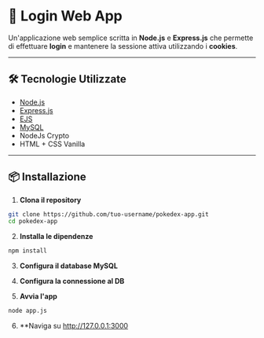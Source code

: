 
# 🧬 Login Web App

Un'applicazione web semplice scritta in **Node.js** e **Express.js** che permette di effettuare **login** e mantenere la sessione attiva utilizzando i **cookies**.

---

## 🛠️ Tecnologie Utilizzate

- [Node.js](https://nodejs.org)
- [Express.js](https://expressjs.com/)
- [EJS](https://ejs.co/)
- [MySQL](https://www.mysql.com/)
- NodeJs Crypto
- HTML + CSS Vanilla

---

## 📦 Installazione

1. **Clona il repository**

```bash
git clone https://github.com/tuo-username/pokedex-app.git
cd pokedex-app
```

2. **Installa le dipendenze**

```bash
npm install
```

3. **Configura il database MySQL**

 
4. **Configura la connessione al DB**

5. **Avvia l'app**
```bash
node app.js
```

6. **Naviga su http://127.0.0.1:3000




